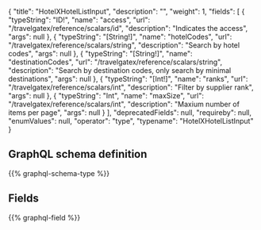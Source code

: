 {
  "title": "HotelXHotelListInput",
  "description": "",
  "weight": 1,
  "fields": [
    {
      "typeString": "ID!",
      "name": "access",
      "url": "/travelgatex/reference/scalars/id",
      "description": "Indicates the access",
      "args": null
    },
    {
      "typeString": "[String!]",
      "name": "hotelCodes",
      "url": "/travelgatex/reference/scalars/string",
      "description": "Search by hotel codes",
      "args": null
    },
    {
      "typeString": "[String!]",
      "name": "destinationCodes",
      "url": "/travelgatex/reference/scalars/string",
      "description": "Search by destination codes, only search by minimal destinations",
      "args": null
    },
    {
      "typeString": "[Int!]",
      "name": "ranks",
      "url": "/travelgatex/reference/scalars/int",
      "description": "Filter by supplier rank",
      "args": null
    },
    {
      "typeString": "Int",
      "name": "maxSize",
      "url": "/travelgatex/reference/scalars/int",
      "description": "Maxium number of items per page",
      "args": null
    }
  ],
  "deprecatedFields": null,
  "requireby": null,
  "enumValues": null,
  "operator": "type",
  "typename": "HotelXHotelListInput"
}
## GraphQL schema definition

{{% graphql-schema-type %}}

## Fields

{{% graphql-field %}}
